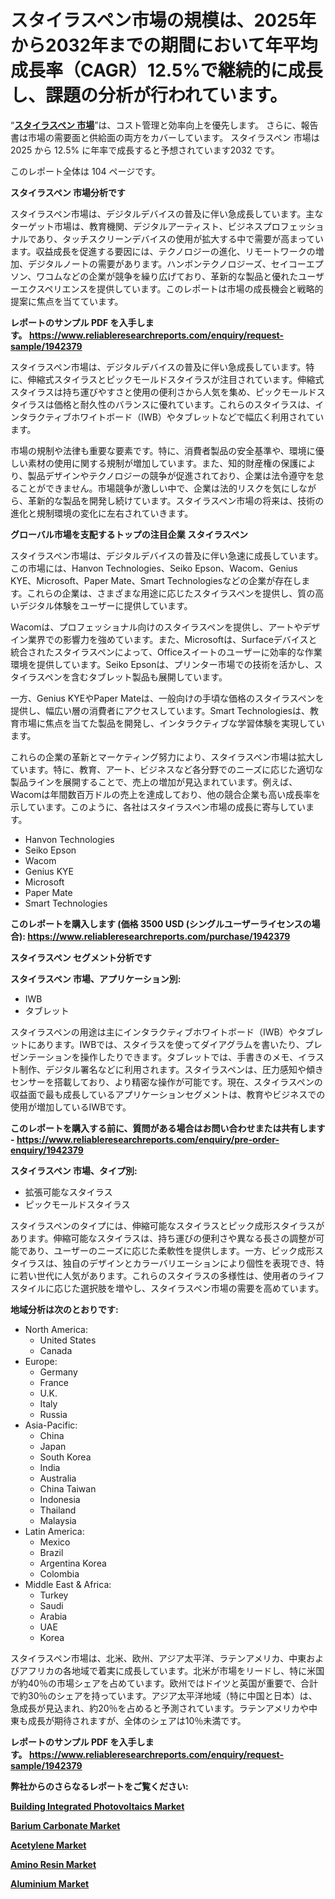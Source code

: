 <p><h1>スタイラスペン市場の規模は、2025年から2032年までの期間において年平均成長率（CAGR）12.5%で継続的に成長し、課題の分析が行われています。</h1></p><p>&ldquo;<strong><a href="https://www.reliableresearchreports.com/stylus-pen-r1942379?utm_campaign=110&utm_medium=9&utm_source=Github&utm_content=ia&utm_term=02042025&utm_id=stylus-pen">スタイラスペン 市場</a></strong>&rdquo;は、コスト管理と効率向上を優先します。 さらに、報告書は市場の需要面と供給面の両方をカバーしています。 スタイラスペン 市場は 2025 から 12.5% に年率で成長すると予想されています2032 です。</p>
<p>このレポート全体は 104 ページです。</p>
<p><strong>スタイラスペン 市場分析です</strong></p>
<p><p>スタイラスペン市場は、デジタルデバイスの普及に伴い急成長しています。主なターゲット市場は、教育機関、デジタルアーティスト、ビジネスプロフェッショナルであり、タッチスクリーンデバイスの使用が拡大する中で需要が高まっています。収益成長を促進する要因には、テクノロジーの進化、リモートワークの増加、デジタルノートの需要があります。ハンボンテクノロジーズ、セイコーエプソン、ワコムなどの企業が競争を繰り広げており、革新的な製品と優れたユーザーエクスペリエンスを提供しています。このレポートは市場の成長機会と戦略的提案に焦点を当てています。</p></p>
<p><strong>レポートのサンプル PDF を入手します。&nbsp;<a href="https://www.reliableresearchreports.com/enquiry/request-sample/1942379?utm_campaign=110&utm_medium=9&utm_source=Github&utm_content=ia&utm_term=02042025&utm_id=stylus-pen">https://www.reliableresearchreports.com/enquiry/request-sample/1942379</a></strong></p>
<p><p>スタイラスペン市場は、デジタルデバイスの普及に伴い急成長しています。特に、伸縮式スタイラスとピックモールドスタイラスが注目されています。伸縮式スタイラスは持ち運びやすさと使用の便利さから人気を集め、ピックモールドスタイラスは価格と耐久性のバランスに優れています。これらのスタイラスは、インタラクティブホワイトボード（IWB）やタブレットなどで幅広く利用されています。</p><p>市場の規制や法律も重要な要素です。特に、消費者製品の安全基準や、環境に優しい素材の使用に関する規制が増加しています。また、知的財産権の保護により、製品デザインやテクノロジーの競争が促進されており、企業は法令遵守を怠ることができません。市場競争が激しい中で、企業は法的リスクを気にしながら、革新的な製品を開発し続けています。スタイラスペン市場の将来は、技術の進化と規制環境の変化に左右されていきます。</p></p>
<p><strong>グローバル市場を支配するトップの注目企業 スタイラスペン</strong></p>
<p><p>スタイラスペン市場は、デジタルデバイスの普及に伴い急速に成長しています。この市場には、Hanvon Technologies、Seiko Epson、Wacom、Genius KYE、Microsoft、Paper Mate、Smart Technologiesなどの企業が存在します。これらの企業は、さまざまな用途に応じたスタイラスペンを提供し、質の高いデジタル体験をユーザーに提供しています。</p><p>Wacomは、プロフェッショナル向けのスタイラスペンを提供し、アートやデザイン業界での影響力を強めています。また、Microsoftは、Surfaceデバイスと統合されたスタイラスペンによって、Officeスイートのユーザーに効率的な作業環境を提供しています。Seiko Epsonは、プリンター市場での技術を活かし、スタイラスペンを含むタブレット製品も展開しています。</p><p>一方、Genius KYEやPaper Mateは、一般向けの手頃な価格のスタイラスペンを提供し、幅広い層の消費者にアクセスしています。Smart Technologiesは、教育市場に焦点を当てた製品を開発し、インタラクティブな学習体験を実現しています。</p><p>これらの企業の革新とマーケティング努力により、スタイラスペン市場は拡大しています。特に、教育、アート、ビジネスなど各分野でのニーズに応じた適切な製品ラインを展開することで、売上の増加が見込まれています。例えば、Wacomは年間数百万ドルの売上を達成しており、他の競合企業も高い成長率を示しています。このように、各社はスタイラスペン市場の成長に寄与しています。</p></p>
<p><ul><li>Hanvon Technologies</li><li>Seiko Epson</li><li>Wacom</li><li>Genius KYE</li><li>Microsoft</li><li>Paper Mate</li><li>Smart Technologies</li></ul></p>
<p><strong>このレポートを購入します (価格 3500 USD (シングルユーザーライセンスの場合):&nbsp;<a href="https://www.reliableresearchreports.com/purchase/1942379?utm_campaign=110&utm_medium=9&utm_source=Github&utm_content=ia&utm_term=02042025&utm_id=stylus-pen">https://www.reliableresearchreports.com/purchase/1942379</a></strong></p>
<p><strong>スタイラスペン セグメント分析です</strong></p>
<p><strong>スタイラスペン 市場、アプリケーション別:</strong></p>
<p><ul><li>IWB</li><li>タブレット</li></ul></p>
<p><p>スタイラスペンの用途は主にインタラクティブホワイトボード（IWB）やタブレットにあります。IWBでは、スタイラスを使ってダイアグラムを書いたり、プレゼンテーションを操作したりできます。タブレットでは、手書きのメモ、イラスト制作、デジタル署名などに利用されます。スタイラスペンは、圧力感知や傾きセンサーを搭載しており、より精密な操作が可能です。現在、スタイラスペンの収益面で最も成長しているアプリケーションセグメントは、教育やビジネスでの使用が増加しているIWBです。</p></p>
<p><strong>このレポートを購入する前に、質問がある場合はお問い合わせまたは共有します - <a href="https://www.reliableresearchreports.com/enquiry/pre-order-enquiry/1942379?utm_campaign=110&utm_medium=9&utm_source=Github&utm_content=ia&utm_term=02042025&utm_id=stylus-pen">https://www.reliableresearchreports.com/enquiry/pre-order-enquiry/1942379</a></strong></p>
<p><strong>スタイラスペン 市場、タイプ別:</strong></p>
<p><ul><li>拡張可能なスタイラス</li><li>ピックモールドスタイラス</li></ul></p>
<p><p>スタイラスペンのタイプには、伸縮可能なスタイラスとピック成形スタイラスがあります。伸縮可能なスタイラスは、持ち運びの便利さや異なる長さの調整が可能であり、ユーザーのニーズに応じた柔軟性を提供します。一方、ピック成形スタイラスは、独自のデザインとカラーバリエーションにより個性を表現でき、特に若い世代に人気があります。これらのスタイラスの多様性は、使用者のライフスタイルに応じた選択肢を増やし、スタイラスペン市場の需要を高めています。</p></p>
<p><strong>地域分析は次のとおりです:</strong></p>
<p><ul>
    <li>
        North America:
        <ul>
            <li>United States</li>
            <li>Canada</li>
        </ul>
    </li>
    <li>
        Europe:
        <ul>
            <li>Germany</li>
            <li>France</li>
            <li>U.K.</li>
            <li>Italy</li>
            <li>Russia</li>
        </ul>
    </li>
    <li>
        Asia-Pacific:
        <ul>
            <li>China</li>
            <li>Japan</li>
            <li>South Korea</li>
            <li>India</li>
            <li>Australia</li>
            <li>China Taiwan</li>
            <li>Indonesia</li>
            <li>Thailand</li>
            <li>Malaysia</li>
        </ul>
    </li>
    <li>
        Latin America:
        <ul>
            <li>Mexico</li>
            <li>Brazil</li>
            <li>Argentina Korea</li>
            <li>Colombia</li>
        </ul>
    </li>
    <li>
        Middle East & Africa:
        <ul>
            <li>Turkey</li>
            <li>Saudi</li>
            <li>Arabia</li>
            <li>UAE</li>
            <li>Korea</li>
        </ul>
    </li>
    </ul></p>
<p><p>スタイラスペン市場は、北米、欧州、アジア太平洋、ラテンアメリカ、中東およびアフリカの各地域で着実に成長しています。北米が市場をリードし、特に米国が約40％の市場シェアを占めています。欧州ではドイツと英国が重要で、合計で約30％のシェアを持っています。アジア太平洋地域（特に中国と日本）は、急成長が見込まれ、約20％を占めると予測されています。ラテンアメリカや中東も成長が期待されますが、全体のシェアは10％未満です。</p></p>
<p><strong>レポートのサンプル PDF を入手します。&nbsp;<a href="https://www.reliableresearchreports.com/enquiry/request-sample/1942379?utm_campaign=110&utm_medium=9&utm_source=Github&utm_content=ia&utm_term=02042025&utm_id=stylus-pen">https://www.reliableresearchreports.com/enquiry/request-sample/1942379</a></strong></p>
<p><strong></strong></p>
<p><strong></strong></p>
<p><strong></strong></p>
<p><strong></strong></p>
<p><strong>弊社からのさらなるレポートをご覧ください:</strong></p>
<p><strong><p><a href="https://github.com/ludongfomban/Market-Research-Report-List-1/blob/main/building-integrated-photovoltaics-market.md?utm_campaign=110&utm_medium=9&utm_source=Github&utm_content=ia&utm_term=02042025&utm_id=stylus-pen">Building Integrated Photovoltaics Market</a></p><p><a href="https://github.com/giardafshaxb/Market-Research-Report-List-1/blob/main/barium-carbonate-market.md?utm_campaign=110&utm_medium=9&utm_source=Github&utm_content=ia&utm_term=02042025&utm_id=stylus-pen">Barium Carbonate Market</a></p><p><a href="https://github.com/haimamuirev8/Market-Research-Report-List-1/blob/main/acetylene-market.md?utm_campaign=110&utm_medium=9&utm_source=Github&utm_content=ia&utm_term=02042025&utm_id=stylus-pen">Acetylene Market</a></p><p><a href="https://github.com/alidibashagh/Market-Research-Report-List-1/blob/main/amino-resin-market.md?utm_campaign=110&utm_medium=9&utm_source=Github&utm_content=ia&utm_term=02042025&utm_id=stylus-pen">Amino Resin Market</a></p><p><a href="https://github.com/naulasulakr0/Market-Research-Report-List-1/blob/main/aluminium-market.md?utm_campaign=110&utm_medium=9&utm_source=Github&utm_content=ia&utm_term=02042025&utm_id=stylus-pen">Aluminium Market</a></p></strong></p>